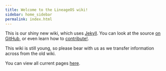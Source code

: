 ```yaml
---
title: Welcome to the LineageOS wiki!
sidebar: home_sidebar
permalink: index.html
---
```


This is our shiny new wiki, which uses [Jekyll](https://jekyllrb.com/). You can look at the source [on GitHub](https://github.com/LineageOS/lineage_wiki), or
even learn how to [contribute!](contributing.html).

This wiki is still young, so please bear with us as we transfer information across from the old wiki.

You can view all current pages [here](pages.html).

